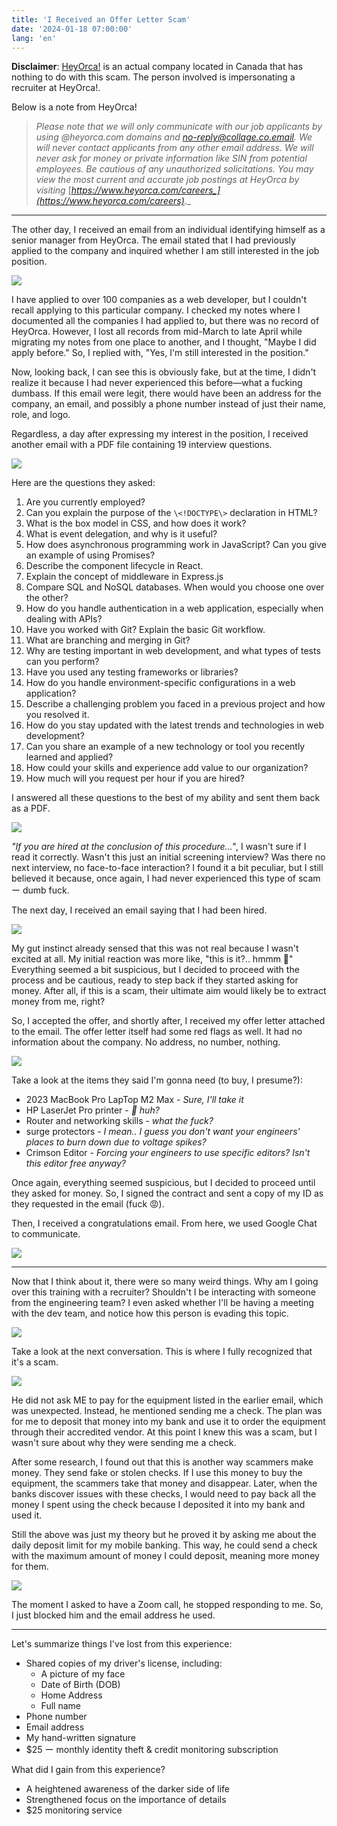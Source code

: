 ```yaml
---
title: 'I Received an Offer Letter Scam'
date: '2024-01-18 07:00:00'
lang: 'en'
---
```


**Disclaimer**: [HeyOrca!](https://www.heyorca.com/) is an actual company located in Canada that has nothing to do with this scam. The person involved is impersonating a recruiter at HeyOrca!.

Below is a note from HeyOrca!

> _Please note that we will only communicate with our job applicants by using @heyorca.com domains and no-reply@collage.co.email. We will never contact applicants from any other email address. We will never ask for money or private information like SIN from potential employees. Be cautious of any unauthorized solicitations. You may view the most current and accurate job postings at HeyOrca by visiting_ [_https://www.heyorca.com/careers_](https://www.heyorca.com/careers)_._

---

  
The other day, I received an email from an individual identifying himself as a senior manager from HeyOrca. The email stated that I had previously applied to the company and inquired whether I am still interested in the job position.


![](/images/offer-letter-scam/scammer-email-1.webp)

I have applied to over 100 companies as a web developer, but I couldn't recall applying to this particular company. I checked my notes where I documented all the companies I had applied to, but there was no record of HeyOrca. However, I lost all records from mid-March to late April while migrating my notes from one place to another, and I thought, "Maybe I did apply before." So, I replied with, "Yes, I'm still interested in the position." 

Now, looking back, I can see this is obviously fake, but at the time, I didn't realize it because I had never experienced this before—what a fucking dumbass. If this email were legit, there would have been an address for the company, an email, and possibly a phone number instead of just their name, role, and logo.

Regardless, a day after expressing my interest in the position, I received another email with a PDF file containing 19 interview questions.

![](/images/offer-letter-scam/scammer-email-2.webp)

Here are the questions they asked:
1. Are you currently employed?
2. Can you explain the purpose of the `\<!DOCTYPE\>` declaration in HTML?
3. What is the box model in CSS, and how does it work?
4. What is event delegation, and why is it useful?
5. How does asynchronous programming work in JavaScript? Can you give an example of using Promises?
6. Describe the component lifecycle in React.
7. Explain the concept of middleware in Express.js
8. Compare SQL and NoSQL databases. When would you choose one over the other?
9. How do you handle authentication in a web application, especially when dealing with APIs?
10. Have you worked with Git? Explain the basic Git workflow.
11. What are branching and merging in Git?
12. Why are testing important in web development, and what types of tests can you perform?
13. Have you used any testing frameworks or libraries?
14. How do you handle environment-specific configurations in a web application?
15. Describe a challenging problem you faced in a previous project and how you resolved it.
16. How do you stay updated with the latest trends and technologies in web development?
17. Can you share an example of a new technology or tool you recently learned and applied?
18. How could your skills and experience add value to our organization?
19. How much will you request per hour if you are hired?

I answered all these questions to the best of my ability and sent them back as a PDF. 

![](/images/offer-letter-scam/scammer-email-3.webp)

_"If you are hired at the conclusion of this procedure..."_, I wasn't sure if I read it correctly. Wasn't this just an initial screening interview? Was there no next interview, no face-to-face interaction? I found it a bit peculiar, but I still believed it because, once again, I had never experienced this type of scam ー dumb fuck.

The next day, I received an email saying that I had been hired.

![](/images/offer-letter-scam/scammer-email-4.webp)

My gut instinct already sensed that this was not real because I wasn't excited at all. My initial reaction was more like, "this is it?.. hmmm 🤔" Everything seemed a bit suspicious, but I decided to proceed with the process and be cautious, ready to step back if they started asking for money. After all, if this is a scam, their ultimate aim would likely be to extract money from me, right?

So, I accepted the offer, and shortly after, I received my offer letter attached to the email. The offer letter itself had some red flags as well. It had no information about the company. No address, no number, nothing.

![](/images/offer-letter-scam/scammer-email-5.webp)

Take a look at the items they said I'm gonna need (to buy, I presume?):
- 2023 MacBook Pro LapTop M2 Max -  _Sure, I'll take it_
- HP LaserJet Pro printer  - _🤨 huh?_
- Router and networking skills - _what the fuck?_
- surge protectors - _I mean.. I guess you don't want your engineers' places to burn down due to voltage spikes?_
- Crimson Editor - _Forcing your engineers to use specific editors? Isn't this editor free anyway?_

Once again, everything seemed suspicious, but I decided to proceed until they asked for money. So, I signed the contract and sent a copy of my ID as they requested in the email (fuck 😡).

Then, I received a congratulations email. From here, we used Google Chat to communicate.

![](/images/offer-letter-scam/scammer-email-6.webp)

---

Now that I think about it, there were so many weird things. Why am I going over this training with a recruiter? Shouldn't I be interacting with someone from the engineering team? I even asked whether I'll be having a meeting with the dev team, and notice how this person is evading this topic.

![](/images/offer-letter-scam/scammer-1.webp)

Take a look at the next conversation. This is where I fully recognized that it's a scam. 

![](/images/offer-letter-scam/scammer-2.webp)

He did not ask ME to pay for the equipment listed in the earlier email, which was unexpected. Instead, he mentioned sending me a check. The plan was for me to deposit that money into my bank and use it to order the equipment through their accredited vendor. At this point I knew this was a scam, but I wasn't sure about why they were sending me a check.

After some research, I found out that this is another way scammers make money. They send fake or stolen checks. If I use this money to buy the equipment, the scammers take that money and disappear. Later, when the banks discover issues with these checks, I would need to pay back all the money I spent using the check because I deposited it into my bank and used it.

Still the above was just my theory but he proved it by asking me about the daily deposit limit for my mobile banking. This way, he could send a check with the maximum amount of money I could deposit, meaning more money for them.

![](/images/offer-letter-scam/scammer-3.webp)

The moment I asked to have a Zoom call, he stopped responding to me. So, I just blocked him and the email address he used.

---

Let's summarize things I've lost from this experience:
- Shared copies of my driver's license, including:
	- A picture of my face
	- Date of Birth (DOB)
	- Home Address
	- Full name
- Phone number
- Email address
- My hand-written signature
- $25 ー monthly identity theft & credit monitoring subscription

What did I gain from this experience?
- A heightened awareness of the darker side of life
- Strengthened focus on the importance of details
- $25 monitoring service